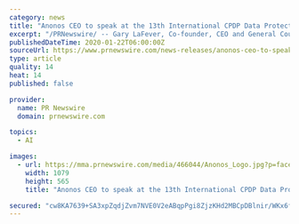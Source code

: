 ```yaml
---
category: news
title: "Anonos CEO to speak at the 13th International CPDP Data Protection and Artificial Intelligence Conference in Brussels"
excerpt: "/PRNewswire/ -- Gary LaFever, Co-founder, CEO and General Counsel of data privacy and enablement technology provider, Anonos, will be hosting a panel at"
publishedDateTime: 2020-01-22T06:00:00Z
sourceUrl: https://www.prnewswire.com/news-releases/anonos-ceo-to-speak-at-the-13th-international-cpdp-data-protection-and-artificial-intelligence-conference-in-brussels-300990894.html
type: article
quality: 14
heat: 14
published: false

provider:
  name: PR Newswire
  domain: prnewswire.com

topics:
  - AI

images:
  - url: https://mma.prnewswire.com/media/466044/Anonos_Logo.jpg?p=facebook
    width: 1079
    height: 565
    title: "Anonos CEO to speak at the 13th International CPDP Data Protection and Artificial Intelligence Conference in Brussels"

secured: "cw8KA7639+SA3xpZqdjZvm7NVE0V2eABqpPgi8ZjzKHd2MBCpDBlnir/WKx6f5NO/MuKlfA0g8Qand5GR9XT6Yazv0aa3NG1/ulZXXhJI4Fj4xMzFbDp5w0OPo582EcDWwj3MB9SClH+k1Zl6NsWi8cbk1hoT+viIALwEWT0efrq8rtFw+g6kcPvZkgRe79hBnAJP12JvTQXkeiXOEteHPzlh7hpY74yAMLvGlnnVwUE4Sv2nBFMHWhdWl1N9dByohG4rIir+17hEdMi8APFtJNjRqMFeiM4JKuvu6fJV/c=;AkYr1SnkSpfMFJacj88Jyg=="
---
```


